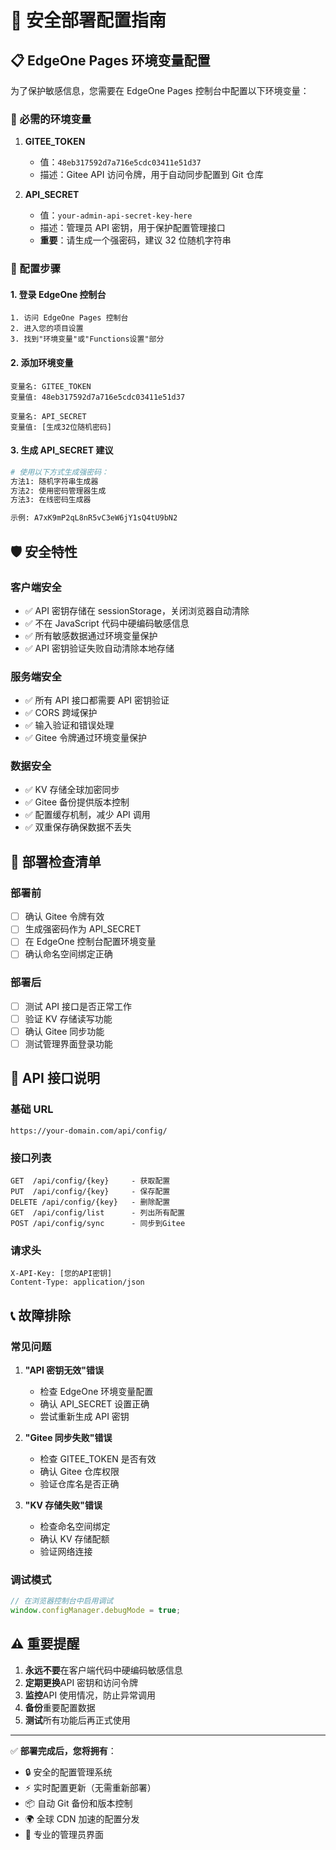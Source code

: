 # 🔐 安全部署配置指南

## 📋 EdgeOne Pages 环境变量配置

为了保护敏感信息，您需要在 EdgeOne Pages 控制台中配置以下环境变量：

### 🔑 必需的环境变量

1. **GITEE_TOKEN**

   - 值：`48eb317592d7a716e5cdc03411e51d37`
   - 描述：Gitee API 访问令牌，用于自动同步配置到 Git 仓库

2. **API_SECRET**
   - 值：`your-admin-api-secret-key-here`
   - 描述：管理员 API 密钥，用于保护配置管理接口
   - **重要**：请生成一个强密码，建议 32 位随机字符串

### 📝 配置步骤

#### 1. 登录 EdgeOne 控制台

```
1. 访问 EdgeOne Pages 控制台
2. 进入您的项目设置
3. 找到"环境变量"或"Functions设置"部分
```

#### 2. 添加环境变量

```
变量名: GITEE_TOKEN
变量值: 48eb317592d7a716e5cdc03411e51d37

变量名: API_SECRET
变量值: [生成32位随机密码]
```

#### 3. 生成 API_SECRET 建议

```bash
# 使用以下方式生成强密码：
方法1: 随机字符串生成器
方法2: 使用密码管理器生成
方法3: 在线密码生成器

示例: A7xK9mP2qL8nR5vC3eW6jY1sQ4tU9bN2
```

## 🛡️ 安全特性

### 客户端安全

- ✅ API 密钥存储在 sessionStorage，关闭浏览器自动清除
- ✅ 不在 JavaScript 代码中硬编码敏感信息
- ✅ 所有敏感数据通过环境变量保护
- ✅ API 密钥验证失败自动清除本地存储

### 服务端安全

- ✅ 所有 API 接口都需要 API 密钥验证
- ✅ CORS 跨域保护
- ✅ 输入验证和错误处理
- ✅ Gitee 令牌通过环境变量保护

### 数据安全

- ✅ KV 存储全球加密同步
- ✅ Gitee 备份提供版本控制
- ✅ 配置缓存机制，减少 API 调用
- ✅ 双重保存确保数据不丢失

## 🚀 部署检查清单

### 部署前

- [ ] 确认 Gitee 令牌有效
- [ ] 生成强密码作为 API_SECRET
- [ ] 在 EdgeOne 控制台配置环境变量
- [ ] 确认命名空间绑定正确

### 部署后

- [ ] 测试 API 接口是否正常工作
- [ ] 验证 KV 存储读写功能
- [ ] 确认 Gitee 同步功能
- [ ] 测试管理界面登录功能

## 🔧 API 接口说明

### 基础 URL

```
https://your-domain.com/api/config/
```

### 接口列表

```
GET  /api/config/{key}     - 获取配置
PUT  /api/config/{key}     - 保存配置
DELETE /api/config/{key}   - 删除配置
GET  /api/config/list      - 列出所有配置
POST /api/config/sync      - 同步到Gitee
```

### 请求头

```
X-API-Key: [您的API密钥]
Content-Type: application/json
```

## 📞 故障排除

### 常见问题

1. **"API 密钥无效"错误**

   - 检查 EdgeOne 环境变量配置
   - 确认 API_SECRET 设置正确
   - 尝试重新生成 API 密钥

2. **"Gitee 同步失败"错误**

   - 检查 GITEE_TOKEN 是否有效
   - 确认 Gitee 仓库权限
   - 验证仓库名是否正确

3. **"KV 存储失败"错误**
   - 检查命名空间绑定
   - 确认 KV 存储配额
   - 验证网络连接

### 调试模式

```javascript
// 在浏览器控制台中启用调试
window.configManager.debugMode = true;
```

## ⚠️ 重要提醒

1. **永远不要**在客户端代码中硬编码敏感信息
2. **定期更换**API 密钥和访问令牌
3. **监控**API 使用情况，防止异常调用
4. **备份**重要配置数据
5. **测试**所有功能后再正式使用

---

✅ **部署完成后，您将拥有**：

- 🔒 安全的配置管理系统
- ⚡ 实时配置更新（无需重新部署）
- 📦 自动 Git 备份和版本控制
- 🌍 全球 CDN 加速的配置分发
- 👥 专业的管理员界面
